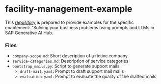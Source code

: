 # facility-management-example
This [repository](https://github.com/SAP-samples/ai-core-samples/tree/main/10_Learning_Journeys) is prepared to provide examples for the specific enablement: "Solving your business problems using prompts and LLMs in SAP Generative AI Hub.
### Files

- `company-scope.md`: Short description of a fictive company
- `service-categories.md`: Description of service categories
- `bootstrap_mails.py`: Script to generate support mails
  - `draft-mail.yaml`: Prompt to draft support mail mails
  - `evaluation.yaml`: Prompt to evaluate the quality of the drafted mails
